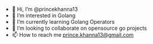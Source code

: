 - 👋 Hi, I’m @princekhanna13
- 👀 I’m interested in Golang
- 🌱 I’m currently learning Golang Operators
- 💞️ I’m looking to collaborate on opensource go projects
- 📫 How to reach me prince.khanna13@gmail.com

<!---
princekhanna13/princekhanna13 is a ✨ special ✨ repository because its `README.md` (this file) appears on your GitHub profile.
You can click the Preview link to take a look at your changes.
--->

